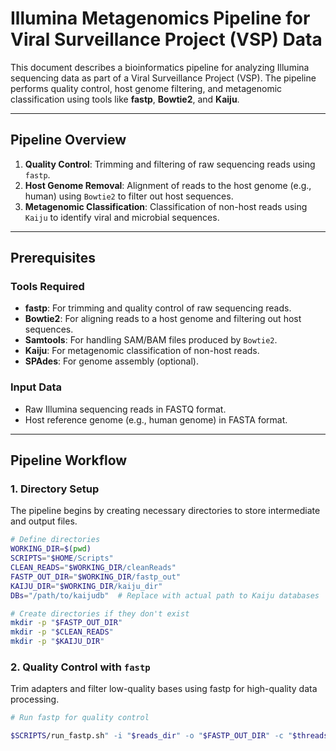 # Illumina Metagenomics Pipeline for Viral Surveillance Project (VSP) Data

This document describes a bioinformatics pipeline for analyzing Illumina sequencing data as part of a Viral Surveillance Project (VSP). The pipeline performs quality control, host genome filtering, and metagenomic classification using tools like **fastp**, **Bowtie2**, and **Kaiju**.

---

## Pipeline Overview

1. **Quality Control**: Trimming and filtering of raw sequencing reads using `fastp`.
2. **Host Genome Removal**: Alignment of reads to the host genome (e.g., human) using `Bowtie2` to filter out host sequences.
3. **Metagenomic Classification**: Classification of non-host reads using `Kaiju` to identify viral and microbial sequences.

---

## Prerequisites

### Tools Required

- **fastp**: For trimming and quality control of raw sequencing reads.
- **Bowtie2**: For aligning reads to a host genome and filtering out host sequences.
- **Samtools**: For handling SAM/BAM files produced by `Bowtie2`.
- **Kaiju**: For metagenomic classification of non-host reads.
- **SPAdes**: For genome assembly (optional).

### Input Data

- Raw Illumina sequencing reads in FASTQ format.
- Host reference genome (e.g., human genome) in FASTA format.

---

## Pipeline Workflow

### 1. Directory Setup

The pipeline begins by creating necessary directories to store intermediate and output files.

```bash
# Define directories
WORKING_DIR=$(pwd)
SCRIPTS="$HOME/Scripts"
CLEAN_READS="$WORKING_DIR/cleanReads"
FASTP_OUT_DIR="$WORKING_DIR/fastp_out"
KAIJU_DIR="$WORKING_DIR/kaiju_dir"
DBs="/path/to/kaijudb"  # Replace with actual path to Kaiju databases

# Create directories if they don't exist
mkdir -p "$FASTP_OUT_DIR"
mkdir -p "$CLEAN_READS"
mkdir -p "$KAIJU_DIR"
```
### 2. Quality Control with ```fastp```

Trim adapters and filter low-quality bases using fastp for high-quality data processing.

```bash
# Run fastp for quality control

$SCRIPTS/run_fastp.sh" -i "$reads_dir" -o "$FASTP_OUT_DIR" -c "$threads"




